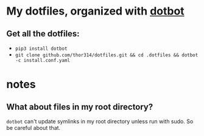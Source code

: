 # My dotfiles, organized with [dotbot](https://github.com/anishathalye/dotbot)
## Get all the dotfiles:
- `pip3 install dotbot`
- `git clone github.com/thor314/dotfiles.git && cd .dotfiles && dotbot -c install.conf.yaml`

# notes
## What about files in my root directory?
`dotbot` can't update symlinks in my root directory unless run with sudo. So be careful about that. 
 
 
 
